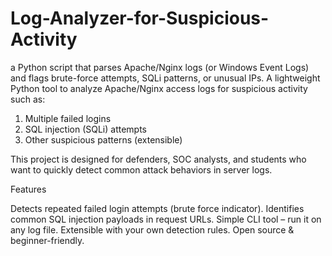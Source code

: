 # Log-Analyzer-for-Suspicious-Activity
a Python script that parses Apache/Nginx logs (or Windows Event Logs) and flags brute-force attempts, SQLi patterns, or unusual IPs.
A lightweight Python tool to analyze Apache/Nginx access logs for suspicious activity such as:

1) Multiple failed logins
2) SQL injection (SQLi) attempts
3) Other suspicious patterns (extensible)

This project is designed for defenders, SOC analysts, and students who want to quickly detect common attack behaviors in server logs.

Features

Detects repeated failed login attempts (brute force indicator).
Identifies common SQL injection payloads in request URLs.
Simple CLI tool – run it on any log file.
Extensible with your own detection rules.
Open source & beginner-friendly.
